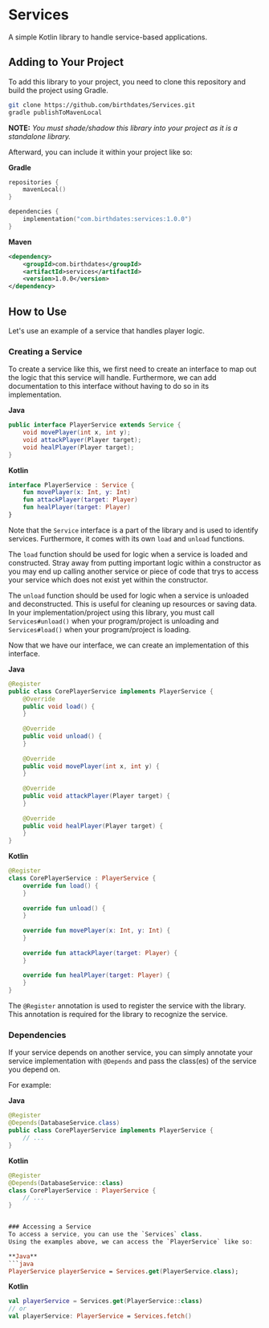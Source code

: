 # Services
A simple Kotlin library to handle service-based applications.

## Adding to Your Project
To add this library to your project, you need to clone this repository and build the project using Gradle.

```bash
git clone https://github.com/birthdates/Services.git
gradle publishToMavenLocal
```

**NOTE:** *You must shade/shadow this library into your project as it is a standalone library.*

Afterward, you can include it within your project like so:

**Gradle**
```kotlin
repositories {
    mavenLocal()
}

dependencies {
    implementation("com.birthdates:services:1.0.0")
}
```

**Maven**
```xml
<dependency>
    <groupId>com.birthdates</groupId>
    <artifactId>services</artifactId>
    <version>1.0.0</version>
</dependency>
```

## How to Use
Let's use an example of a service that handles player logic.

### Creating a Service
To create a service like this, we first need to create an interface to map out the logic that this service will handle. Furthermore, we can add documentation to this interface without having to do so in its implementation.

**Java**
```java
public interface PlayerService extends Service {
    void movePlayer(int x, int y);
    void attackPlayer(Player target);
    void healPlayer(Player target);
}
```
**Kotlin**
```kotlin
interface PlayerService : Service {
    fun movePlayer(x: Int, y: Int)
    fun attackPlayer(target: Player)
    fun healPlayer(target: Player)
}
```

Note that the `Service` interface is a part of the library and is used to identify services. Furthermore, it comes with its own `load` and `unload` functions.

The `load` function should be used for logic when a service is loaded and constructed. Stray away from putting important logic within a constructor as you may end up calling another service or piece of code that trys to access your service which does not exist yet within the constructor. 

The `unload` function should be used for logic when a service is unloaded and deconstructed. This is useful for cleaning up resources or saving data. In your implementation/project using this library, you must call `Services#unload()` when your program/project is unloading and `Services#load()` when your program/project is loading.

Now that we have our interface, we can create an implementation of this interface.

**Java**
```java
@Register
public class CorePlayerService implements PlayerService {
    @Override
    public void load() {
    }
    
    @Override
    public void unload() {
    }
    
    @Override
    public void movePlayer(int x, int y) {
    }
    
    @Override
    public void attackPlayer(Player target) {
    }
    
    @Override
    public void healPlayer(Player target) {
    }
}
```

**Kotlin**
```kotlin
@Register
class CorePlayerService : PlayerService {
    override fun load() {
    }
    
    override fun unload() {
    }
    
    override fun movePlayer(x: Int, y: Int) {
    }
    
    override fun attackPlayer(target: Player) {
    }
    
    override fun healPlayer(target: Player) {
    }
}
```

The `@Register` annotation is used to register the service with the library. This annotation is required for the library to recognize the service.

### Dependencies
If your service depends on another service, you can simply annotate your service implementation with `@Depends` and pass the class(es) of the service you depend on.

For example:

**Java**
```java
@Register
@Depends(DatabaseService.class)
public class CorePlayerService implements PlayerService {
    // ...
}
```

**Kotlin**
```kotlin
@Register
@Depends(DatabaseService::class)
class CorePlayerService : PlayerService {
    // ...
}
```

```kotlin

### Accessing a Service
To access a service, you can use the `Services` class.
Using the examples above, we can access the `PlayerService` like so:

**Java**
```java
PlayerService playerService = Services.get(PlayerService.class);
```

**Kotlin**
```kotlin
val playerService = Services.get(PlayerService::class)
// or
val playerService: PlayerService = Services.fetch()
```